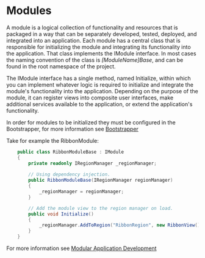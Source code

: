 # Modules

A module is a logical collection of functionality and resources that is packaged in a way that can be separately developed, tested, deployed, and integrated into an application. Each module has a central class that is responsible for initializing the module and integrating its functionality into the application. That class implements the IModule interface. In most cases the naming convention of the class is *[ModuleName]Base*, and can be found in the root namespace of the project.

The IModule interface has a single method, named Initialize, within which you can implement whatever logic is required to initialize and integrate the module's functionality into the application. Depending on the purpose of the module, it can register views into composite user interfaces, make additional services available to the application, or extend the application's functionality. 

In order for modules to be initialized they must be configured in the Bootstrapper, for more information see [Bootstrapper](https://github.com/TravisBoatman/Cobalt/blob/master/docs/Bootstrapper.md)

Take for example the RibbonModule:
```csharp
    public class RibbonModuleBase : IModule
    {
        private readonly IRegionManager _regionManager;
        
        // Using dependency injection.
        public RibbonModuleBase(IRegionManager regionManager)
        {
            _regionManager = regionManager;
        }

        // Add the module view to the region manager on load.
        public void Initialize()
        {
            _regionManager.AddToRegion("RibbonRegion", new RibbonView());
        }
    }
````

For more information see [Modular Application Development](https://msdn.microsoft.com/en-us/library/gg405479(v=pandp.40).aspx)
